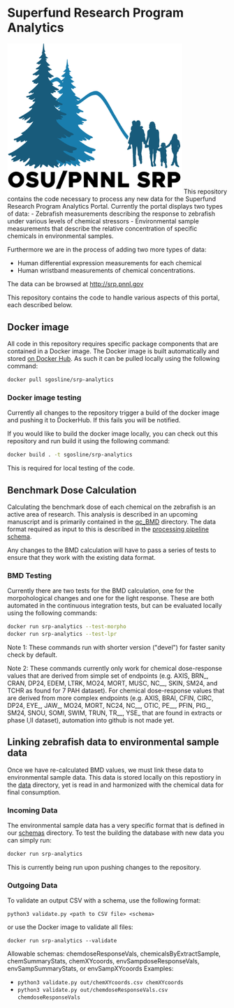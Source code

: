 # Superfund Research Program Analytics

<img src="OSU-PNNLsuperfund_Small.png"  width="400">
This repository contains the code necessary to process any new data for the Superfund Research Program Analytics Portal. Currently the portal displays two types of data:
- Zebrafish measurements describing the response to zebrafish under various levels of chemical stressors
- Environmental sample measurements that describe the relative concentration of specific chemicals in environmental samples.

Furthermore we are in the process of adding two more types of data:
- Human differential expression measurements for each chemical
- Human wristband measurements of chemical concentrations.

The data can be browsed at http://srp.pnnl.gov

This repository contains the code to handle various aspects of this portal, each described below.

## Docker image
All code in this repository requires specific package components that are contained in a Docker image. The Docker image is built automatically and stored [on Docker Hub](https://hub.docker.com/repository/docker/sgosline/srp-analytics). As such it can be pulled locally using the following command:

``` bash
docker pull sgosline/srp-analytics
```

### Docker image testing
Currently all changes to the repository trigger a build of the docker image and pushing it to DockerHub. If this fails you will be notified.

If you would like to build the docker image locally, you can check out this repository and run build it using the following command:

``` bash
docker build . -t sgosline/srp-analytics
```

This is required for local testing of the code.

## Benchmark Dose Calculation
Calculating the benchmark dose of each chemical on the zebrafish is an active area of research. This analysis is described in an upcoming manuscript and is primarily contained in the [qc_BMD](./qc_BMD) directory. The data format required as input to this is described in the [processing pipeline schema](./schemas/processingPipelineSchema.xlsx).

Any changes to the BMD calculation will have to pass a series of tests to ensure that they work with the existing data format.

### BMD Testing
Currently there are two tests for the BMD calculation, one for the morpohological changes and one for the light response. These are both automated in the continuous integration tests, but can be evaluated locally using the following commands:

``` bash
docker run srp-analytics --test-morpho
docker run srp-analytics --test-lpr
```

Note 1: These commands run with shorter version ("devel") for faster sanity check by default.

Note 2: These commands currently only work for chemical dose-response values that are derived from simple set of endpoints (e.g. AXIS, BRN_, CRAN, DP24, EDEM, LTRK, MO24, MORT, MUSC, NC__, SKIN, SM24, and TCHR as found for 7 PAH dataset). For chemical dose-response values that are derived from more complex endpoints (e.g. AXIS, BRAI, CFIN, CIRC, DP24, EYE_, JAW_, MO24, MORT, NC24, NC__, OTIC, PE__, PFIN, PIG_, SM24, SNOU, SOMI, SWIM, TRUN, TR__, YSE_ that are found in extracts or phase I,II dataset), automation into github is not made yet.


## Linking zebrafish data to environmental sample data

Once we have re-calculated BMD values, we must link these data to environmental sample data. This data is stored locally on this repostiory in the [data](./data) directory, yet is read in and harmonized with the chemical data for final consumption.

### Incoming Data
The environmental sample data has a very specific format that is defined in our [schemas](./schemas) directory. To test the building the database with new data you can simply run:

``` bash
docker run srp-analytics
```
This is currently being run upon pushing changes to the repository.

### Outgoing Data

To validate an output CSV with a schema, use the following format:
```
python3 validate.py <path to CSV file> <schema>
```
or use the Docker image to validate all files:
```
docker run srp-analytics --validate
```

Allowable schemas: chemdoseResponseVals, chemicalsByExtractSample, chemSummaryStats, chemXYcoords, envSampdoseResponseVals, envSampSummaryStats, or envSampXYcoords
Examples:

* ```python3 validate.py out/chemXYcoords.csv chemXYcoords```
* ```python3 validate.py out/chemdoseResponseVals.csv chemdoseResponseVals```
